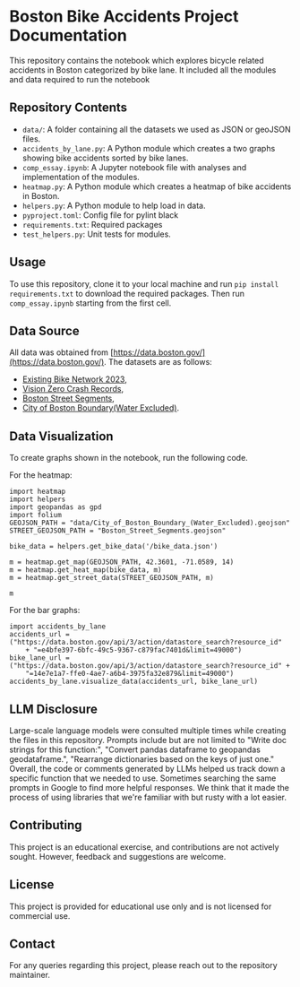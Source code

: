 # Boston Bike Accidents Project Documentation

This repository contains the notebook which explores bicycle related accidents in Boston categorized by bike lane. It included all the modules and data required to run the notebook

## Repository Contents

- `data/`: A folder containing all the datasets we used as JSON or geoJSON files.
- `accidents_by_lane.py`: A Python module which creates a two graphs showing bike accidents sorted by bike lanes.
- `comp_essay.ipynb`: A Jupyter notebook file with analyses and implementation of the modules.
- `heatmap.py`: A Python module which creates a heatmap of bike accidents in Boston.
- `helpers.py`: A Python module to help load in data.
- `pyproject.toml`: Config file for pylint black
- `requirements.txt`: Required packages
- `test_helpers.py`: Unit tests for modules.


## Usage

To use this repository, clone it to your local machine and run `pip install requirements.txt` to download the required packages. Then run `comp_essay.ipynb` starting from the first cell.

## Data Source

All data was obtained from [https://data.boston.gov/](https://data.boston.gov/). The datasets are as follows:
- [Existing Bike Network 2023](https://data.boston.gov/dataset/existing-bike-network-2023), 
- [Vision Zero Crash Records](https://data.boston.gov/dataset/vision-zero-crash-records), 
- [Boston Street Segments](https://data.boston.gov/dataset/boston-street-segments),
- [City of Boston Boundary(Water Excluded)](https://data.boston.gov/dataset/city-of-boston-boundary-water-excluded). 

## Data Visualization

To create graphs shown in the notebook, run the following code. 

For the heatmap:

    import heatmap
    import helpers
    import geopandas as gpd
    import folium
    GEOJSON_PATH = "data/City_of_Boston_Boundary_(Water_Excluded).geojson"
    STREET_GEOJSON_PATH = "Boston_Street_Segments.geojson"

    bike_data = helpers.get_bike_data('/bike_data.json')

    m = heatmap.get_map(GEOJSON_PATH, 42.3601, -71.0589, 14)
    m = heatmap.get_heat_map(bike_data, m)
    m = heatmap.get_street_data(STREET_GEOJSON_PATH, m)

    m

For the bar graphs:
    
    import accidents_by_lane
    accidents_url = ("https://data.boston.gov/api/3/action/datastore_search?resource_id"
        + "=e4bfe397-6bfc-49c5-9367-c879fac7401d&limit=49000")
    bike_lane_url = ("https://data.boston.gov/api/3/action/datastore_search?resource_id" +
        "=14e7e1a7-ffe0-4ae7-a6b4-3975fa32e879&limit=49000")
    accidents_by_lane.visualize_data(accidents_url, bike_lane_url)

## LLM Disclosure

Large-scale language models were consulted multiple times while creating the files in this repository. Prompts include but are not limited to "Write doc strings for this function:", "Convert pandas dataframe to geopandas geodataframe.", "Rearrange dictionaries based on the keys of just one." Overall, the code or comments generated by LLMs helped us track down a specific function that we needed to use. Sometimes searching the same prompts in Google to find more helpful responses. We think that it made the process of using libraries that we're familiar with but rusty with a lot easier.

## Contributing

This project is an educational exercise, and contributions are not actively sought. However, feedback and suggestions are welcome.

## License

This project is provided for educational use only and is not licensed for commercial use.

## Contact

For any queries regarding this project, please reach out to the repository maintainer.
